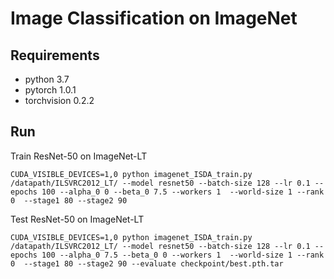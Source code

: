 # Image Classification on ImageNet

## Requirements
- python 3.7
- pytorch 1.0.1
- torchvision 0.2.2


## Run

Train ResNet-50 on ImageNet-LT

```
CUDA_VISIBLE_DEVICES=1,0 python imagenet_ISDA_train.py  /datapath/ILSVRC2012_LT/ --model resnet50 --batch-size 128 --lr 0.1 --epochs 100 --alpha_0 0 --beta_0 7.5 --workers 1  --world-size 1 --rank 0  --stage1 80 --stage2 90 

```

Test ResNet-50 on ImageNet-LT

```
CUDA_VISIBLE_DEVICES=1,0 python imagenet_ISDA_train.py  /datapath/ILSVRC2012_LT/ --model resnet50 --batch-size 128 --lr 0.1 --epochs 100 --alpha_0 7.5 --beta_0 0 --workers 1  --world-size 1 --rank 0  --stage1 80 --stage2 90 --evaluate checkpoint/best.pth.tar

```










